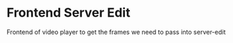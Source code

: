 # Frontend Server Edit

Frontend of video player to get the frames we need to pass into server-edit
